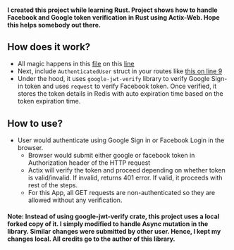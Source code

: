 #### I created this project while learning Rust. Project shows how to handle Facebook and Google token verification in Rust using Actix-Web. Hope this helps somebody out there.

## How does it work?
* All magic happens in this [file](https://github.com/jbham/actix-fb-google-login/blob/master/src/auth.rs) on this [line](https://github.com/jbham/actix-fb-google-login/blob/74a99d73199d59f1a1c16efcad57057a56f75f80/src/auth.rs#L73)
* Next, include ```AuthenticatedUser``` struct in your routes like [this on line 9](https://github.com/jbham/actix-fb-google-login/blob/master/src/user/routes.rs)
* Under the hood, it uses ```google-jwt-verify``` library to verify Google Sign-in token and uses ```reqwest``` to verify Facebook token. Once verified, it stores the token details in Redis with auto expiration time based on the token expiration time.

## How to use?
* User would authenticate using Google Sign in or Facebook Login in the browser.
  * Browser would submit either google or facebook token in Authorization header of the HTTP request
  * Actix will verify the token and proceed depending on whether token is valid/invalid. If invalid, returns 401 error. If valid, it proceeds with rest of the steps.
  * For this App, all GET requests are non-authenticated so they are allowed without any verification.



#### Note: Instead of using google-jwt-verify crate, this project uses a local forked copy of it. I simply modified to handle Async mutation in the library. Similar changes were submitted by other user. Hence, I kept my changes local. All credits go to the author of this library. 

